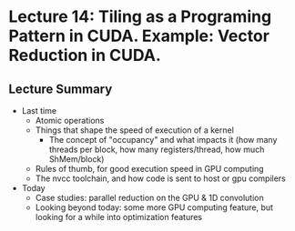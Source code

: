 # Lecture 14: Tiling as a Programing Pattern in CUDA. Example: Vector Reduction in CUDA.

## Lecture Summary

* Last time
  * Atomic operations
  * Things that shape the speed of execution of a kernel
    * The concept of "occupancy" and what impacts it \(how many threads per block, how many registers/thread, how much ShMem/block\)
  * Rules of thumb, for good execution speed in GPU computing
  * The nvcc toolchain, and how code is sent to host or gpu compilers
* Today
  * Case studies: parallel reduction on the GPU & 1D convolution
  * Looking beyond today: some more GPU computing feature, but looking for a while into optimization features



